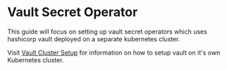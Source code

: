 # Vault Secret Operator
This guide will focus on setting up vault secret operators which uses hashicorp vault deployed on a separate kubernetes cluster. 

Visit [Vault Cluster Setup](./vault-cluster-setup.md) for information on how to setup vault on it's own Kubernetes cluster.

